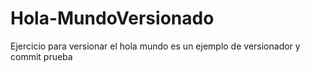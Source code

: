 # Hola-MundoVersionado
Ejercicio para versionar el hola mundo
es un ejemplo de versionador y commit
prueba
